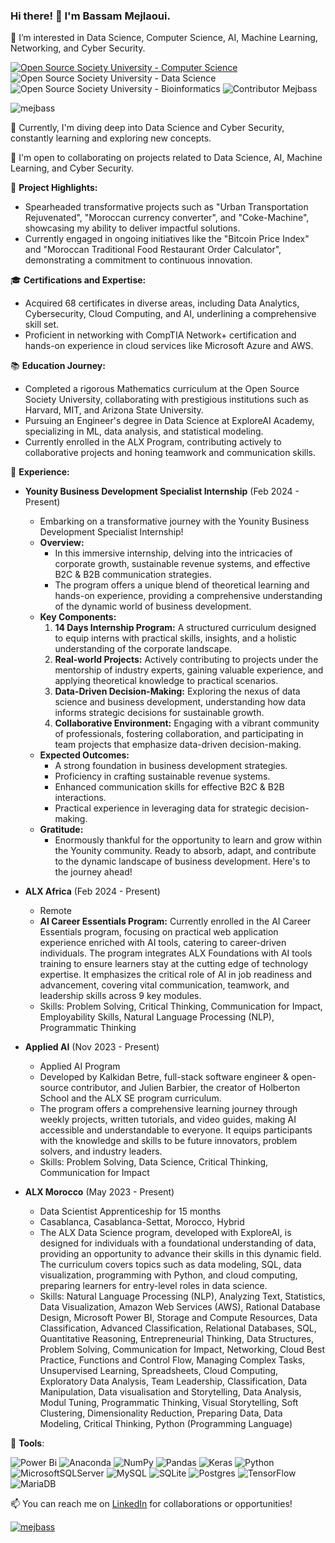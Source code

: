 ### Hi there! 👋 I'm Bassam Mejlaoui.

👀 I’m interested in Data Science, Computer Science, AI, Machine Learning, Networking, and Cyber Security.

[![Open Source Society University - Computer Science](https://img.shields.io/badge/OSSU-computer--science-blue.svg)](https://github.com/ossu/computer-science)
<img alt="Open Source Society University - Data Science" src="https://img.shields.io/badge/OSSU-data--science-blue.svg">
<img alt="Open Source Society University - Bioinformatics" src="https://img.shields.io/badge/OSSU-bioinformatics-blue.svg">
![Contributor  Mejbass](https://img.shields.io/badge/Data%20Scientist-Mejbass-4baaaa.svg)

<p align="left"> <img src="https://komarev.com/ghpvc/?username=mejbass&color=0e75b6&style=flat&label=Profile%20views&labelColor=0e75b6&count_private=true&include_all_commits=true&v=2000" alt="mejbass" /> </p>

🌱 Currently, I'm diving deep into Data Science and Cyber Security, constantly learning and exploring new concepts.

💼 I'm open to collaborating on projects related to Data Science, AI, Machine Learning, and Cyber Security.

🚀 **Project Highlights:**
- Spearheaded transformative projects such as "Urban Transportation Rejuvenated", "Moroccan currency converter", and "Coke-Machine", showcasing my ability to deliver impactful solutions.
- Currently engaged in ongoing initiatives like the "Bitcoin Price Index" and "Moroccan Traditional Food Restaurant Order Calculator", demonstrating a commitment to continuous innovation.

🎓 **Certifications and Expertise:**
- Acquired 68 certificates in diverse areas, including Data Analytics, Cybersecurity, Cloud Computing, and AI, underlining a comprehensive skill set.
- Proficient in networking with CompTIA Network+ certification and hands-on experience in cloud services like Microsoft Azure and AWS.

📚 **Education Journey:**
- Completed a rigorous Mathematics curriculum at the Open Source Society University, collaborating with prestigious institutions such as Harvard, MIT, and Arizona State University.
- Pursuing an Engineer's degree in Data Science at ExploreAI Academy, specializing in ML, data analysis, and statistical modeling.
- Currently enrolled in the ALX Program, contributing actively to collaborative projects and honing teamwork and communication skills.

🔬 **Experience:**
- **Younity Business Development Specialist Internship** (Feb 2024 - Present)  
  - Embarking on a transformative journey with the Younity Business Development Specialist Internship! 
  - **Overview:**
    - In this immersive internship, delving into the intricacies of corporate growth, sustainable revenue systems, and effective B2C & B2B communication strategies.
    - The program offers a unique blend of theoretical learning and hands-on experience, providing a comprehensive understanding of the dynamic world of business development.
  - **Key Components:**
    1. **14 Days Internship Program:** A structured curriculum designed to equip interns with practical skills, insights, and a holistic understanding of the corporate landscape.
    2. **Real-world Projects:** Actively contributing to projects under the mentorship of industry experts, gaining valuable experience, and applying theoretical knowledge to practical scenarios.
    3. **Data-Driven Decision-Making:** Exploring the nexus of data science and business development, understanding how data informs strategic decisions for sustainable growth.
    4. **Collaborative Environment:** Engaging with a vibrant community of professionals, fostering collaboration, and participating in team projects that emphasize data-driven decision-making.
  - **Expected Outcomes:**
    - A strong foundation in business development strategies.
    - Proficiency in crafting sustainable revenue systems.
    - Enhanced communication skills for effective B2C & B2B interactions.
    - Practical experience in leveraging data for strategic decision-making.
  - **Gratitude:**
    - Enormously thankful for the opportunity to learn and grow within the Younity community. Ready to absorb, adapt, and contribute to the dynamic landscape of business development. Here's to the journey ahead!
- **ALX Africa** (Feb 2024 - Present)  
  - Remote  
  - **AI Career Essentials Program:** Currently enrolled in the AI Career Essentials program, focusing on practical web application experience enriched with AI tools, catering to career-driven individuals. The program integrates ALX Foundations with AI tools training to ensure learners stay at the cutting edge of technology expertise. It emphasizes the critical role of AI in job readiness and advancement, covering vital communication, teamwork, and leadership skills across 9 key modules.
  - Skills: Problem Solving, Critical Thinking, Communication for Impact, Employability Skills, Natural Language Processing (NLP), Programmatic Thinking

- **Applied AI** (Nov 2023 - Present)  
  - Applied AI Program 
  - Developed by Kalkidan Betre, full-stack software engineer & open-source contributor, and Julien Barbier, the creator of Holberton School and the ALX SE program curriculum.  
  - The program offers a comprehensive learning journey through weekly projects, written tutorials, and video guides, making AI accessible and understandable to everyone. It equips participants with the knowledge and skills to be future innovators, problem solvers, and industry leaders.
  - Skills: Problem Solving, Data Science, Critical Thinking, Communication for Impact

- **ALX Morocco** (May 2023 - Present)  
  - Data Scientist Apprenticeship for 15 months  
  - Casablanca, Casablanca-Settat, Morocco, Hybrid  
  - The ALX Data Science program, developed with ExploreAI, is designed for individuals with a foundational understanding of data, providing an opportunity to advance their skills in this dynamic field. The curriculum covers topics such as data modeling, SQL, data visualization, programming with Python, and cloud computing, preparing learners for entry-level roles in data science.
  - Skills: Natural Language Processing (NLP), Analyzing Text, Statistics, Data Visualization, Amazon Web Services (AWS), Rational Database Design, Microsoft Power BI, Storage and Compute Resources, Data Classification, Advanced Classification, Relational Databases, SQL, Quantitative Reasoning, Entrepreneurial Thinking, Data Structures, Problem Solving, Communication for Impact, Networking, Cloud Best Practice, Functions and Control Flow, Managing Complex Tasks, Unsupervised Learning, Spreadsheets, Cloud Computing, Exploratory Data Analysis, Team Leadership, Classification, Data Manipulation, Data visualisation and Storytelling, Data Analysis, Modul Tuning, Programmatic Thinking, Visual Storytelling, Soft Clustering, Dimensionality Reduction, Preparing Data, Data Modeling, Critical Thinking, Python (Programming Language)

👀 **Tools**:

![Power Bi](https://img.shields.io/badge/power_bi-F2C811?style=flat&logo=powerbi&logoColor=black) ![Anaconda](https://img.shields.io/badge/Anaconda-%2344A833.svg?style=flat&logo=anaconda&logoColor=white) ![NumPy](https://img.shields.io/badge/numpy-%23013243.svg?style=flat&logo=numpy&logoColor=white) ![Pandas](https://img.shields.io/badge/pandas-%23150458.svg?style=flat&logo=pandas&logoColor=white) ![Keras](https://img.shields.io/badge/Keras-%23D00000.svg?style=flat&logo=Keras&logoColor=white) ![Python](https://img.shields.io/badge/python-3670A0?style=flat&logo=python&logoColor=ffdd54) ![MicrosoftSQLServer](https://img.shields.io/badge/Microsoft%20SQL%20Server-CC2927?style=flat&logo=microsoft%20sql%20server&logoColor=white) ![MySQL](https://img.shields.io/badge/mysql-%2300000f.svg?style=flat&logo=mysql&logoColor=white) ![SQLite](https://img.shields.io/badge/sqlite-%2307405e.svg?style=flat&logo=sqlite&logoColor=white)  ![Postgres](https://img.shields.io/badge/postgres-%23316192.svg?style=flat&logo=postgresql&logoColor=white) ![TensorFlow](https://img.shields.io/badge/TensorFlow-%23FF6F00.svg?style=flat&logo=TensorFlow&logoColor=white) ![MariaDB](https://img.shields.io/badge/MariaDB-003545?style=flat&logo=mariadb&logoColor=white) 

📫 You can reach me on [LinkedIn](https://www.linkedin.com/in/bassam-mejlaoui/) for collaborations or opportunities!

<p align="left"> <a href="https://github.com/ryo-ma/github-profile-trophy"><img src="https://github-profile-trophy.vercel.app/?username=mejbass" alt="mejbass" /></a> </p>

<!---
mejbass/mejbass is a ✨ special ✨ repository because its `README.md` (this file) appears on your GitHub profile.
You can click the Preview link to take a look at your changes.
--->
